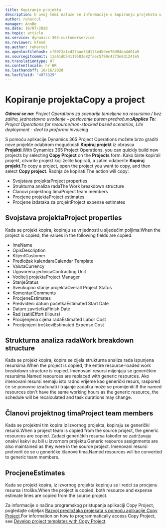 ```yaml
---
title: Kopiranje projekta
description: U ovoj temi nalaze se informacije o kopiranju projekata u aplikaciji Dynamics 365 Project Operations.
author: ruhercul
manager: AnnBe
ms.date: 10/07/2020
ms.topic: article
ms.service: dynamics-365-customerservice
ms.reviewer: kfend
ms.author: ruhercul
ms.openlocfilehash: cf80f2a1cd27aae33d123e45dee70d94ea4d01a9
ms.sourcegitcommit: 11a61db54119503e82faec5f99c4273e8d1247e5
ms.translationtype: HT
ms.contentlocale: hr-HR
ms.lasthandoff: 10/16/2020
ms.locfileid: "4073329"
---
```

# <a name="copy-a-project"></a><span data-ttu-id="8cf0a-103">Kopiranje projekta</span><span class="sxs-lookup"><span data-stu-id="8cf0a-103">Copy a project</span></span>

<span data-ttu-id="8cf0a-104">_**Odnosi se na:** Project Operations za scenarije temeljene na resursima / bez zaliha, jednostavno uvođenje – poslovanje putem predračuna_</span><span class="sxs-lookup"><span data-stu-id="8cf0a-104">_**Applies To:** Project Operations for resource/non-stocked based scenarios, Lite deployment - deal to proforma invoicing_</span></span>

<span data-ttu-id="8cf0a-105">S pomoću aplikacije Dynamics 365 Project Operations možete brzo graditi nove projekte odabirom mogućnosti **Kopiraj projekt** iz obrasca **Projekti**.</span><span class="sxs-lookup"><span data-stu-id="8cf0a-105">With Dynamics 365 Project Operations, you can quickly build new projects by selecting **Copy Project** on the **Projects** form.</span></span> <span data-ttu-id="8cf0a-106">Kako biste kopirali projekt, otvorite projekt koji želite kopirati, a zatim odaberite **Kopiraj projekt**.</span><span class="sxs-lookup"><span data-stu-id="8cf0a-106">To copy a project, open the project you want to copy, and then select **Copy project**.</span></span> <span data-ttu-id="8cf0a-107">Radnja će kopirati:</span><span class="sxs-lookup"><span data-stu-id="8cf0a-107">The action will copy:</span></span>

- <span data-ttu-id="8cf0a-108">Svojstava projekta</span><span class="sxs-lookup"><span data-stu-id="8cf0a-108">Project properties</span></span>
- <span data-ttu-id="8cf0a-109">Strukturna analiza rada</span><span class="sxs-lookup"><span data-stu-id="8cf0a-109">The Work breakdown structure</span></span>
- <span data-ttu-id="8cf0a-110">Članovi projektnog tima</span><span class="sxs-lookup"><span data-stu-id="8cf0a-110">Project team members</span></span>
- <span data-ttu-id="8cf0a-111">Procjene projekta</span><span class="sxs-lookup"><span data-stu-id="8cf0a-111">Project estimates</span></span>
- <span data-ttu-id="8cf0a-112">Procjene izdataka za projekt</span><span class="sxs-lookup"><span data-stu-id="8cf0a-112">Project expense estimates</span></span>

## <a name="project-properties"></a><span data-ttu-id="8cf0a-113">Svojstava projekta</span><span class="sxs-lookup"><span data-stu-id="8cf0a-113">Project properties</span></span>

<span data-ttu-id="8cf0a-114">Kada se projekt kopira, kopiraju se vrijednosti u sljedećim poljima:</span><span class="sxs-lookup"><span data-stu-id="8cf0a-114">When the project is copied, the values in the following fields are copied:</span></span>

- <span data-ttu-id="8cf0a-115">Ime</span><span class="sxs-lookup"><span data-stu-id="8cf0a-115">Name</span></span>
- <span data-ttu-id="8cf0a-116">Opis</span><span class="sxs-lookup"><span data-stu-id="8cf0a-116">Description</span></span>
- <span data-ttu-id="8cf0a-117">Klijent</span><span class="sxs-lookup"><span data-stu-id="8cf0a-117">Customer</span></span>
- <span data-ttu-id="8cf0a-118">Predložak kalendara</span><span class="sxs-lookup"><span data-stu-id="8cf0a-118">Calendar Template</span></span>
- <span data-ttu-id="8cf0a-119">Valuta</span><span class="sxs-lookup"><span data-stu-id="8cf0a-119">Currency</span></span>
- <span data-ttu-id="8cf0a-120">Ugovorena jedinica</span><span class="sxs-lookup"><span data-stu-id="8cf0a-120">Contracting Unit</span></span>
- <span data-ttu-id="8cf0a-121">Voditelj projekta</span><span class="sxs-lookup"><span data-stu-id="8cf0a-121">Project Manager</span></span>
- <span data-ttu-id="8cf0a-122">Stanje</span><span class="sxs-lookup"><span data-stu-id="8cf0a-122">Status</span></span>
- <span data-ttu-id="8cf0a-123">Sveukupno stanje projekta</span><span class="sxs-lookup"><span data-stu-id="8cf0a-123">Overall Project Status</span></span>
- <span data-ttu-id="8cf0a-124">Komentari</span><span class="sxs-lookup"><span data-stu-id="8cf0a-124">Comments</span></span>
- <span data-ttu-id="8cf0a-125">Procjene</span><span class="sxs-lookup"><span data-stu-id="8cf0a-125">Estimates</span></span>
- <span data-ttu-id="8cf0a-126">Predviđeni datum početka</span><span class="sxs-lookup"><span data-stu-id="8cf0a-126">Estimated Start Date</span></span>
- <span data-ttu-id="8cf0a-127">Datum završetka</span><span class="sxs-lookup"><span data-stu-id="8cf0a-127">Finish Date</span></span>
- <span data-ttu-id="8cf0a-128">Rad (sati)</span><span class="sxs-lookup"><span data-stu-id="8cf0a-128">Effort (Hours)</span></span>
- <span data-ttu-id="8cf0a-129">Procijenjena cijena rada</span><span class="sxs-lookup"><span data-stu-id="8cf0a-129">Estimated Labor Cost</span></span>
- <span data-ttu-id="8cf0a-130">Procijenjeni troškovi</span><span class="sxs-lookup"><span data-stu-id="8cf0a-130">Estimated Expense Cost</span></span>

## <a name="work-breakdown-structure"></a><span data-ttu-id="8cf0a-131">Strukturna analiza rada</span><span class="sxs-lookup"><span data-stu-id="8cf0a-131">Work breakdown structure</span></span>

<span data-ttu-id="8cf0a-132">Kada se projekt kopira, kopira se cijela strukturna analiza rada ispunjena resursima.</span><span class="sxs-lookup"><span data-stu-id="8cf0a-132">When the project is copied, the entire resource-loaded work breakdown structure is copied.</span></span> <span data-ttu-id="8cf0a-133">Imenovani resursi mijenjaju se generičkim resursima.</span><span class="sxs-lookup"><span data-stu-id="8cf0a-133">Named resources are replaced with generic resources.</span></span> <span data-ttu-id="8cf0a-134">Ako imenovani resursi nemaju isto radno vrijeme kao generički resurs, raspored će se ponovno izračunati i trajanje zadatka može se promijeniti.</span><span class="sxs-lookup"><span data-stu-id="8cf0a-134">If the named resources don't have the same working hours as the generic resource, the schedule will be recalculated and task durations may change.</span></span>

## <a name="project-team-members"></a><span data-ttu-id="8cf0a-135">Članovi projektnog tima</span><span class="sxs-lookup"><span data-stu-id="8cf0a-135">Project team members</span></span>

<span data-ttu-id="8cf0a-136">Kada se projektni tim kopira iz izvornog projekta, kopiraju se generički resursi.</span><span class="sxs-lookup"><span data-stu-id="8cf0a-136">When a project team is copied from the source project, the generic resources are copied.</span></span> <span data-ttu-id="8cf0a-137">Zadaci generičkih resursa također se zadržavaju onakvi kakvi su bili u izvornom projektu.</span><span class="sxs-lookup"><span data-stu-id="8cf0a-137">Generic resource assignments are also maintained as they were in the source project.</span></span> <span data-ttu-id="8cf0a-138">Imenovani resursi pretvorit će se u generičke članove tima.</span><span class="sxs-lookup"><span data-stu-id="8cf0a-138">Named resources will be converted to generic team members.</span></span>

## <a name="estimates"></a><span data-ttu-id="8cf0a-139">Procjene</span><span class="sxs-lookup"><span data-stu-id="8cf0a-139">Estimates</span></span>

<span data-ttu-id="8cf0a-140">Kada se projekt kopira, iz izvornog projekta kopiraju se i redci za procjenu resursa i troška.</span><span class="sxs-lookup"><span data-stu-id="8cf0a-140">When the project is copied, both resource and expense estimate lines are copied from the source project.</span></span> 

<span data-ttu-id="8cf0a-141">Za informacije o načinu programskog pristupanja aplikaciji Copy Project, pogledajte odjeljak [Razvoj predložaka projekata s pomoću aplikacije Copy Project](dev-copy-project.md).</span><span class="sxs-lookup"><span data-stu-id="8cf0a-141">For information on how to programmatically access Copy Project, see [Develop project templates with Copy Project](dev-copy-project.md).</span></span>
